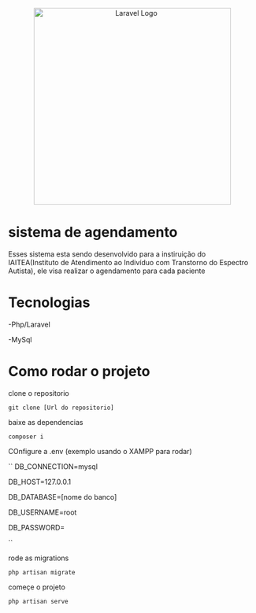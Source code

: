 <p align="center"><a href="https://www.fteam.dev/?gad_source=1&gad_campaignid=22158513529&gbraid=0AAAAAoPeNEPDvsI5Xy5n4W-AuqE_g0JGF&gclid=Cj0KCQjwzaXFBhDlARIsAFPv-u-ixZs2o2P_QORHqAlkZn_Crrt-pSetKW7UC8p2kFfkOokyheWAxnwaAqgDEALw_wcB" target="_blank"><img src="https://instagram.fumu3-1.fna.fbcdn.net/v/t51.2885-19/462179899_3933016013611158_2829024752748095247_n.jpg?efg=eyJ2ZW5jb2RlX3RhZyI6InByb2ZpbGVfcGljLmRqYW5nby43NTAuYzIifQ&_nc_ht=instagram.fumu3-1.fna.fbcdn.net&_nc_cat=106&_nc_oc=Q6cZ2QEvM_p8TiEv60gXeGJZ3dobHAHhBX-YexDAIIg5m-HIqgxMZriMobHhpuK5789lww4&_nc_ohc=OdkMxJrS7dMQ7kNvwHjo8qv&_nc_gid=uX3hdbXMQYquayKSrX5gjw&edm=AP4sbd4BAAAA&ccb=7-5&oh=00_AfXp_obt1_Kh6J9m8KPHtwWOBuGlH51Hqg3JbdTrlnH5Ww&oe=68B5139F&_nc_sid=7a9f4b" width="400" alt="Laravel Logo"></a></p>

# sistema de agendamento

Esses sistema esta sendo desenvolvido para a instiruição do IAITEA(Instituto de Atendimento ao Indivíduo com Transtorno do Espectro Autista), ele visa realizar o agendamento para cada paciente

# Tecnologias

-Php/Laravel

-MySql

# Como rodar o projeto

clone o repositorio

``
git clone [Url do repositorio]
``

baixe as dependencias

``
composer i 
``

COnfigure a .env (exemplo usando o XAMPP para rodar)

``
DB_CONNECTION=mysql

DB_HOST=127.0.0.1

DB_DATABASE=[nome do banco]

DB_USERNAME=root

DB_PASSWORD=

``

rode as migrations

``
php artisan migrate
``

começe o projeto 

``
php artisan serve
``